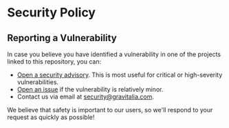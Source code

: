 # Security Policy

## Reporting a Vulnerability

In case you believe you have identified a vulnerability in one of the projects linked to this repository, you can:

- [Open a security advisory](https://github.com/Gravitalia/Autha/security/advisories/new). This is most useful for critical or high-severity vulnerabilities.
- [Open an issue](https://github.com/Gravitalia/Autha/issues/new) if the vulnerability is relatively minor.
- Contact us via email at security@gravitalia.com.

We believe that safety is important to our users, so we'll respond to your request as quickly as possible!
